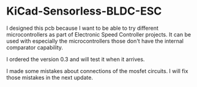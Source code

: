 # KiCad-Sensorless-BLDC-ESC

I designed this pcb because I want to be able to try different microcontrollers as part of Electronic Speed Controller projects. It can be used with especially the microcontrollers those don't have the internal comparator capability.

I ordered the version 0.3 and will test it when it arrives.

I made some mistakes about connections of the mosfet circuits. I will fix those mistakes in the next update.

